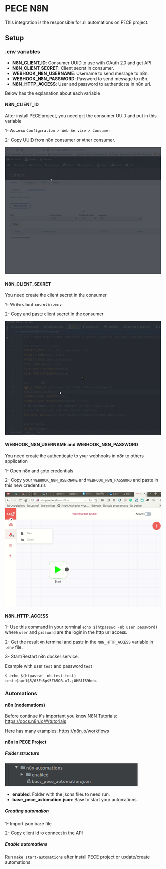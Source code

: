 # PECE N8N

This integration is the responsible for all automations on PECE project.

## Setup

### .env variables
- **N8N_CLIENT_ID**: Consumer UUID to use with OAuth 2.0 and get API.
- **N8N_CLIENT_SECRET**: Client secret in consumer.
- **WEBHOOK_N8N_USERNAME**: Username to send message to n8n.
- **WEBHOOK_N8N_PASSWORD**: Password to send message to n8n.
- **N8N_HTTP_ACCESS**: User and password to authenticate in n8n url.

Below has the explanation about each variable

#### N8N_CLIENT_ID
After install PECE project, you need get the consumer UUID and put in this variable

1- Access `Configuration > Web Service > Consumer`

2- Copy UUID from n8n consumer or other consumer.

![Put N8N_CLIENT_ID](images/getN8NClientId.gif)

#### N8N_CLIENT_SECRET
You need create the client secret in the consumer

1- Write client secret in .env

2- Copy and paste client secret in the consumer

![Put N8N_CLIENT_ID](images/n8n-client-secret.gif)

#### WEBHOOK_N8N_USERNAME and WEBHOOK_N8N_PASSWORD
You need create the authenticate to your webhooks in n8n to others application

1- Open n8n and goto credentials

2- Copy your `WEBHOOK_N8N_USERNAME` and `WEBHOOK_N8N_PASSWORD` and paste in this new credentials

![Put N8N_CLIENT_ID](images/createN8NCredentials.gif)

#### N8N_HTTP_ACCESS
1- Use this command in your terminal `echo $(htpasswd -nb user password)` where `user` and `password` are
the login in the http url access.

2- Get the result on terminal and paste in the `N8N_HTTP_ACCESS` variable in `.env` file.

3- Start/Restart n8n docker service.

Example with user `test` and password `test`
```shell
$ echo $(htpasswd -nb test test)
test:$apr1$5/03Eb6p$5Zk5OB.xI.j0HBlT69heb.
```

### Automations

#### n8n (nodemations)
Before continue it's important you know N8N
Tutorials: https://docs.n8n.io/#/tutorials

Here has many examples: https://n8n.io/workflows

#### n8n in PECE Project

##### Folder structure
![Folder Structure](images/folderN8N.png)

- **enabled**: Folder with the jsons files to need run.
- **base_pece_automation.json**: Base to start your automations.

##### Creating automation
1- Import json base file

2- Copy client id to connect in the API


##### Enable automations
Run `make start-automations` after install PECE project or update/create automations